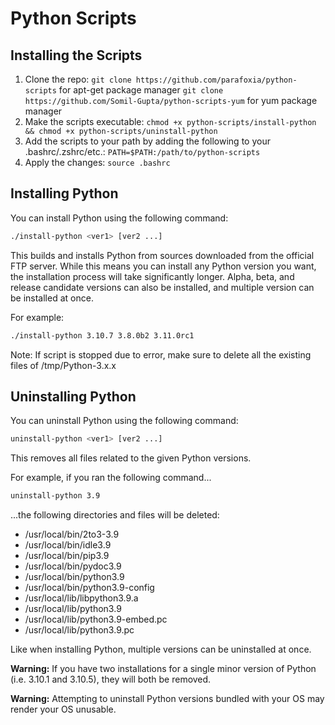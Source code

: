 # Python Scripts

## Installing the Scripts

1. Clone the repo:
   `git clone https://github.com/parafoxia/python-scripts` for apt-get package manager
   `git clone https://github.com/Somil-Gupta/python-scripts-yum` for yum package manager
3. Make the scripts executable:
   `chmod +x python-scripts/install-python && chmod +x python-scripts/uninstall-python`
4. Add the scripts to your path by adding the following to your .bashrc/.zshrc/etc.:
   `PATH=$PATH:/path/to/python-scripts`
5. Apply the changes:
   `source .bashrc`

## Installing Python

You can install Python using the following command:

```sh
./install-python <ver1> [ver2 ...]
```
This builds and installs Python from sources downloaded from the official FTP server.
While this means you can install any Python version you want, the installation process will take significantly longer.
Alpha, beta, and release candidate versions can also be installed, and multiple version can be installed at once.

For example:

```sh
./install-python 3.10.7 3.8.0b2 3.11.0rc1
```

Note: If script is stopped due to error, make sure to delete all the existing files of /tmp/Python-3.x.x

## Uninstalling Python

You can uninstall Python using the following command:

```sh
uninstall-python <ver1> [ver2 ...]
```

This removes all files related to the given Python versions.

For example, if you ran the following command...

```sh
uninstall-python 3.9
```

...the following directories and files will be deleted:

* /usr/local/bin/2to3-3.9
* /usr/local/bin/idle3.9
* /usr/local/bin/pip3.9
* /usr/local/bin/pydoc3.9
* /usr/local/bin/python3.9
* /usr/local/bin/python3.9-config
* /usr/local/lib/libpython3.9.a
* /usr/local/lib/python3.9
* /usr/local/lib/python3.9-embed.pc
* /usr/local/lib/python3.9.pc

Like when installing Python, multiple versions can be uninstalled at once.

**Warning:** If you have two installations for a single minor version of Python (i.e. 3.10.1 and 3.10.5), they will both be removed.

**Warning:** Attempting to uninstall Python versions bundled with your OS may render your OS unusable.
